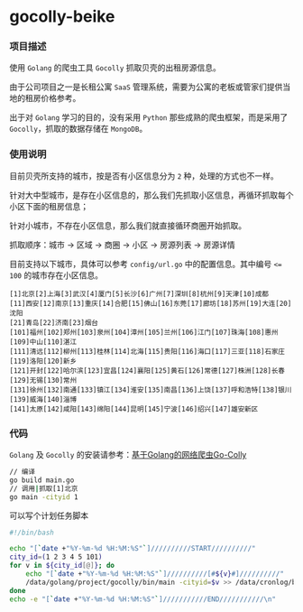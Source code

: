 # gocolly-beike

### 项目描述

使用 `Golang` 的爬虫工具 `Gocolly` 抓取贝壳的出租房源信息。

由于公司项目之一是长租公寓 `SaaS` 管理系统，需要为公寓的老板或管家们提供当地的租房价格参考。

出于对 `Golang` 学习的目的，没有采用 `Python` 那些成熟的爬虫框架，而是采用了 `Gocolly`，抓取的数据存储在 `MongoDB`。

### 使用说明

目前贝壳所支持的城市，按是否有小区信息分为 `2` 种，处理的方式也不一样。

针对大中型城市，是存在小区信息的，那么我们先抓取小区信息，再循环抓取每个小区下面的租房信息；

针对小城市，不存在小区信息，那么我们就直接循环商圈开始抓取。

抓取顺序：城市 -> 区域 -> 商圈 -> 小区 -> 房源列表 -> 房源详情

目前支持以下城市，具体可以参考 `config/url.go` 中的配置信息。其中编号 `<= 100` 的城市存在小区信息。

```
[1]北京[2]上海[3]武汉[4]厦门[5]长沙[6]广州[7]深圳[8]杭州[9]天津[10]成都
[11]西安[12]南京[13]重庆[14]合肥[15]佛山[16]东莞[17]廊坊[18]苏州[19]大连[20]沈阳
[21]青岛[22]济南[23]烟台
[101]福州[102]郑州[103]泉州[104]漳州[105]兰州[106]江门[107]珠海[108]惠州[109]中山[110]湛江
[111]清远[112]柳州[113]桂林[114]北海[115]贵阳[116]海口[117]三亚[118]石家庄[119]洛阳[120]新乡
[121]开封[122]哈尔滨[123]宜昌[124]襄阳[125]黄石[126]常德[127]株洲[128]长春[129]无锡[130]常州
[131]徐州[132]南通[133]镇江[134]淮安[135]南昌[136]上饶[137]呼和浩特[138]银川[139]威海[140]淄博
[141]太原[142]咸阳[143]绵阳[144]昆明[145]宁波[146]绍兴[147]雄安新区
```

### 代码

`Golang` 及 `Gocolly` 的安装请参考：[基于Golang的网络爬虫Go-Colly](https://phpha.homike.com/archives/122)

```bash
// 编译
go build main.go
// 调用|抓取[1]北京
go main -cityid 1
```

可以写个计划任务脚本

```bash
#!/bin/bash

echo "[`date +"%Y-%m-%d %H:%M:%S"`]//////////START//////////"
city_id=(1 2 3 4 5 101)
for v in ${city_id[@]}; do
    echo "[`date +"%Y-%m-%d %H:%M:%S"`]//////////[#${v}#]//////////"
    /data/golang/project/gocolly/bin/main -cityid=$v >> /data/cronlog/beike-$v.log 2>&1
done
echo -e "[`date +"%Y-%m-%d %H:%M:%S"`]///////////END///////////\n"
```
